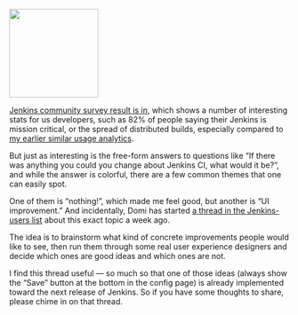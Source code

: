 [<img src="http://livinghealthy.typepad.com/photos/uncategorized/2007/07/11/toomanycooksblog.jpg" width="160" height="160" />](http://en.wiktionary.org/wiki/too_many_cooks_spoil_the_broth)

[Jenkins community survey result is in](http://blog.cloudbees.com/2011/12/jenkins-community-survey-results-82.html), which shows a number of interesting stats for us developers, such as 82% of people saying their Jenkins is mission critical, or the spread of distributed builds, especially compared to [my earlier similar usage analytics](http://weblogs.java.net/blog/kohsuke/archive/2009/01/hudson_usage_an.html).

But just as interesting is the free-form answers to questions like “If there was anything you could you change about Jenkins CI, what would it be?”, and while the answer is colorful, there are a few common themes that one can easily spot.

One of them is “nothing!”, which made me feel good, but another is “UI improvement.” And incidentally, Domi has started [a thread in the Jenkins-users list](http://jenkins.361315.n4.nabble.com/Jenkins-UI-enhancements-td4196887.html) about this exact topic a week ago.

The idea is to brainstorm what kind of concrete improvements people would like to see, then run them through some real user experience designers and decide which ones are good ideas and which ones are not.

I find this thread useful — so much so that one of those ideas (always show the “Save” button at the bottom in the config page) is already implemented toward the next release of Jenkins. So if you have some thoughts to share, please chime in on that thread.
